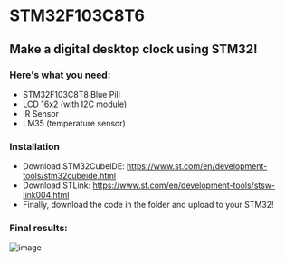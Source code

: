 # STM32F103C8T6

## Make a digital desktop clock using STM32!

### Here's what you need:
- STM32F103C8T8 Blue Pill
- LCD 16x2 (with I2C module)
- IR Sensor
- LM35 (temperature sensor)

### Installation
- Download STM32CubeIDE: https://www.st.com/en/development-tools/stm32cubeide.html
- Download STLink: https://www.st.com/en/development-tools/stsw-link004.html
- Finally, download the code in the folder and upload to your STM32!

### Final results:
![image](https://github.com/user-attachments/assets/88b5ed36-c0b0-455f-82a1-5d2971ad86b3)
